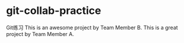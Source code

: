 # git-collab-practice
Git练习
This is an awesome project by Team Member B.
This is a great project by Team Member A.
